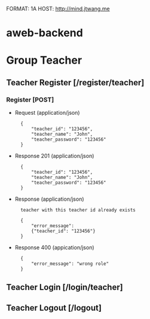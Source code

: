 FORMAT: 1A
HOST: http://mind.jtwang.me

# aweb-backend

# Group Teacher


## Teacher Register [/register/teacher]

### Register [POST]

+ Request (application/json)

        {
            "teacher_id": "123456",
            "teacher_name": "John",
            "teacher_password": "123456"
        }
        
+ Response 201 (application/json)
        
        {
            "teacher_id": "123456",
            "teacher_name": "John",
            "teacher_password": "123456"
        }


+ Response (application/json)

        teacher with this teacher id already exists

        {
            "error_message":
            {"teacher_id": "123456"}
        }
        
+ Response 400 (appication/json)
        
        {
            "error_message": "wrong role"
        }

## Teacher Login [/login/teacher]

## Teacher Logout [/logout]


